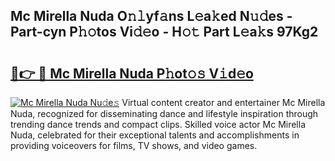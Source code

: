 ## Mc Mirella Nuda O𝚗𝚕yf𝚊ns L𝚎a𝚔ed N𝚞𝚍es - Part-cyn P𝚑𝚘tos Vi𝚍𝚎o - H𝚘𝚝 Part L𝚎a𝚔s 97Kg2

# <h2><a href="http://kfb7hqc.oniu.top/?m=Mc+Mirella+Nuda">🔗👉 🔴 Mc Mirella Nuda P𝚑ot𝚘𝚜 V𝚒d𝚎o</a></h2>

[![Mc Mirella Nuda Nu𝚍e𝚜](https://i.imgur.com/0qMVB7G.gif)](http://kfb7hqc.oniu.top/?m=Mc+Mirella+Nuda)
Virtual content creator and entertainer Mc Mirella Nuda, recognized for disseminating dance and lifestyle inspiration through trending dance trends and compact clips. Skilled voice actor Mc Mirella Nuda, celebrated for their exceptional talents and accomplishments in providing voiceovers for films, TV shows, and video games.  
